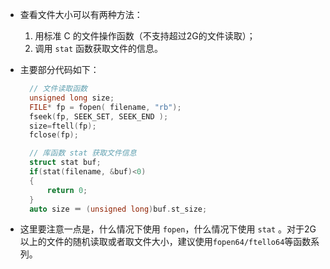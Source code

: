 
- 查看文件大小可以有两种方法：
    1. 用标准 C 的文件操作函数（不支持超过2G的文件读取）；
    2. 调用 `stat` 函数获取文件的信息。

- 主要部分代码如下：
  ```c
    // 文件读取函数
    unsigned long size;
    FILE* fp = fopen( filename, "rb");
    fseek(fp, SEEK_SET, SEEK_END );
    size=ftell(fp);
    fclose(fp);

    // 库函数 stat 获取文件信息
    struct stat buf;
    if(stat(filename, &buf)<0)
    {
        return 0;
    }
    auto size ＝ (unsigned long)buf.st_size;
  ```
  
- 这里要注意一点是，什么情况下使用 `fopen`，什么情况下使用 `stat` 。对于2G以上的文件的随机读取或者取文件大小，建议使用`fopen64/ftello64`等函数系列。